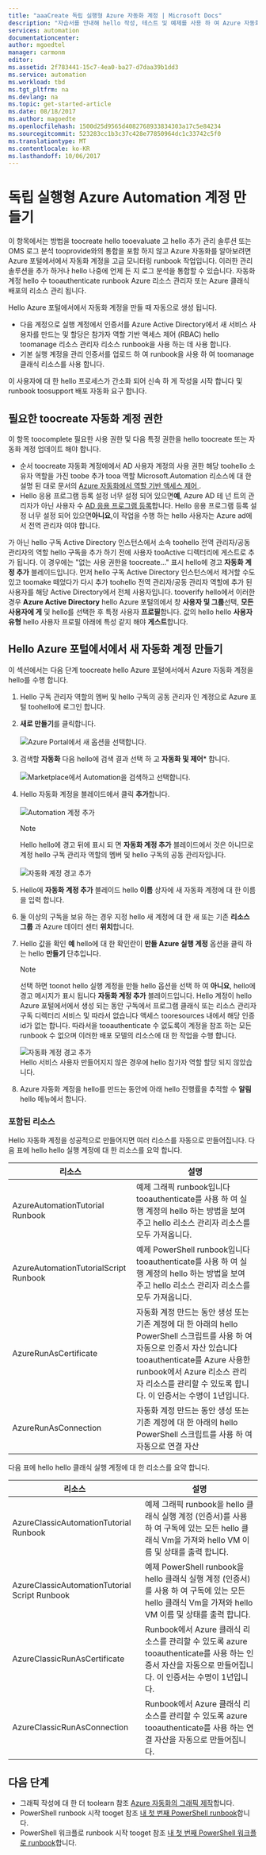 ```yaml
---
title: "aaaCreate 독립 실행형 Azure 자동화 계정 | Microsoft Docs"
description: "자습서를 안내해 hello 작성, 테스트 및 예제를 사용 하 여 Azure 자동화의 보안 주체 인증 합니다."
services: automation
documentationcenter: 
author: mgoedtel
manager: carmonm
editor: 
ms.assetid: 2f783441-15c7-4ea0-ba27-d7daa39b1dd3
ms.service: automation
ms.workload: tbd
ms.tgt_pltfrm: na
ms.devlang: na
ms.topic: get-started-article
ms.date: 08/18/2017
ms.author: magoedte
ms.openlocfilehash: 1500d25d9565d4082768933834303a17c5e84234
ms.sourcegitcommit: 523283cc1b3c37c428e77850964dc1c33742c5f0
ms.translationtype: MT
ms.contentlocale: ko-KR
ms.lasthandoff: 10/06/2017
---
```

# <a name="create-a-standalone-azure-automation-account"></a>독립 실행형 Azure Automation 계정 만들기
이 항목에서는 방법을 toocreate hello tooevaluate 고 hello 추가 관리 솔루션 또는 OMS 로그 분석 tooprovide와의 통합을 포함 하지 않고 Azure 자동화를 알아보려면 Azure 포털에서에서 자동화 계정을 고급 모니터링 runbook 작업입니다.  이러한 관리 솔루션을 추가 하거나 hello 나중에 언제 든 지 로그 분석을 통합할 수 있습니다.  자동화 계정 hello 수 tooauthenticate runbook Azure 리소스 관리자 또는 Azure 클래식 배포의 리소스 관리 됩니다.

Hello Azure 포털에서에서 자동화 계정을 만들 때 자동으로 생성 됩니다.

* 다음 계정으로 실행 계정에서 인증서를 Azure Active Directory에서 새 서비스 사용자를 만드는 및 할당은 참가자 역할 기반 액세스 제어 (RBAC) hello toomanage 리소스 관리자 리소스 runbook을 사용 하는 데 사용 합니다.   
* 기본 실행 계정을 관리 인증서를 업로드 하 여 runbook을 사용 하 여 toomanage 클래식 리소스를 사용 합니다.  

이 사용자에 대 한 hello 프로세스가 간소화 되어 신속 하 게 작성을 시작 합니다 및 runbook toosupport 배포 자동화 요구 합니다.  

## <a name="permissions-required-toocreate-automation-account"></a>필요한 toocreate 자동화 계정 권한
이 항목 toocomplete 필요한 사용 권한 및 다음 특정 권한을 hello toocreate 또는 자동화 계정 업데이트 해야 합니다.   
 
* 순서 toocreate 자동화 계정에에서 AD 사용자 계정의 사용 권한 해당 toohello 소유자 역할을 가진 toobe 추가 tooa 역할 Microsoft.Automation 리소스에 대 한 설명 된 대로 문서의 [Azure 자동화에서 역할 기반 액세스 제어 ](automation-role-based-access-control.md).  
* Hello 응용 프로그램 등록 설정 너무 설정 되어 있으면**예**, Azure AD 테 넌 트의 관리자가 아닌 사용자 수 [AD 응용 프로그램 등록](../azure-resource-manager/resource-group-create-service-principal-portal.md#check-azure-subscription-permissions)합니다.  Hello 응용 프로그램 등록 설정 너무 설정 되어 있으면**아니요**,이 작업을 수행 하는 hello 사용자는 Azure ad에서 전역 관리자 여야 합니다. 

가 아닌 hello 구독 Active Directory 인스턴스에서 소속 toohello 전역 관리자/공동 관리자의 역할 hello 구독을 추가 하기 전에 사용자 tooActive 디렉터리에 게스트로 추가 됩니다. 이 경우에는 "없는 사용 권한을 toocreate..." 표시 hello에 경고 **자동화 계정 추가** 블레이드입니다. 먼저 hello 구독 Active Directory 인스턴스에서 제거할 수도 있고 toomake 떼었다가 다시 추가 toohello 전역 관리자/공동 관리자 역할에 추가 된 사용자를 해당 Active Directory에서 전체 사용자입니다. tooverify hello에서 이러한 경우 **Azure Active Directory** hello Azure 포털의에서 창 **사용자 및 그룹**선택, **모든 사용자에 게** 및 hello를 선택한 후 특정 사용자 **프로필**합니다. 값의 hello hello **사용자 유형** hello 사용자 프로필 아래에 특성 같지 해야 **게스트**합니다.

## <a name="create-a-new-automation-account-from-hello-azure-portal"></a>Hello Azure 포털에서에서 새 자동화 계정 만들기
이 섹션에서는 다음 단계 toocreate hello Azure 포털에서에서 Azure 자동화 계정을 hello를 수행 합니다.    

1. Hello 구독 관리자 역할의 멤버 및 hello 구독의 공동 관리자 인 계정으로 Azure 포털 toohello에 로그인 합니다.
2. **새로 만들기**를 클릭합니다.<br><br> ![Azure Portal에서 새 옵션을 선택합니다.](media/automation-offering-get-started/automation-portal-martketplacestart.png)<br>  
3. 검색할 **자동화** 다음 hello에 검색 결과 선택 하 고 **자동화 및 제어*** 합니다.<br><br> ![Marketplace에서 Automation을 검색하고 선택합니다.](media/automation-create-standalone-account/automation-marketplace-select-create-automationacct.png)<br> 
3. Hello 자동화 계정을 블레이드에서 클릭 **추가**합니다.<br><br>![Automation 계정 추가](media/automation-create-standalone-account/automation-create-automationacct-properties.png)
   
   > [!NOTE]
   > Hello hello에 경고 뒤에 표시 되 면 **자동화 계정 추가** 블레이드에서 것은 아니므로 계정 hello 구독 관리자 역할의 멤버 및 hello 구독의 공동 관리자입니다.<br><br>![자동화 계정 경고 추가](media/automation-create-standalone-account/create-account-without-perms.png)
   > 
   > 
4. Hello에 **자동화 계정 추가** 블레이드 hello **이름** 상자에 새 자동화 계정에 대 한 이름을 입력 합니다.
5. 둘 이상의 구독을 보유 하는 경우 지정 hello 새 계정에 대 한 새 또는 기존 **리소스 그룹** 과 Azure 데이터 센터 **위치**합니다.
6. Hello 값을 확인 **예** hello에 대 한 확인란이 **만들 Azure 실행 계정** 옵션을 클릭 하는 hello **만들기** 단추입니다.  
   
   > [!NOTE]
   > 선택 하면 toonot hello 실행 계정을 만들 hello 옵션을 선택 하 여 **아니요**, hello에 경고 메시지가 표시 됩니다 **자동화 계정 추가** 블레이드입니다.  Hello 계정이 hello Azure 포털에서에서 생성 되는 동안 구독에서 프로그램 클래식 또는 리소스 관리자 구독 디렉터리 서비스 및 따라서 없습니다 액세스 tooresources 내에서 해당 인증 id가 없는 합니다.  따라서을 tooauthenticate 수 없도록이 계정을 참조 하는 모든 runbook 수 없으며 이러한 배포 모델의 리소스에 대 한 작업을 수행 합니다.
   > 
   > ![자동화 계정 경고 추가](media/automation-create-standalone-account/create-account-decline-create-runas-msg.png)<br>
   > Hello 서비스 사용자 만들어지지 않은 경우에 hello 참가자 역할 할당 되지 않았습니다.
   > 

7. Azure 자동화 계정을 hello를 만드는 동안에 아래 hello 진행률을 추적할 수 **알림** hello 메뉴에서 합니다.

### <a name="resources-included"></a>포함된 리소스
Hello 자동화 계정을 성공적으로 만들어지면 여러 리소스를 자동으로 만들어집니다.  다음 표에 hello hello 실행 계정에 대 한 리소스를 요약 합니다.<br>

| 리소스 | 설명 |
| --- | --- |
| AzureAutomationTutorial Runbook |예제 그래픽 runbook입니다 tooauthenticate를 사용 하 여 실행 계정의 hello 하는 방법을 보여 주고 hello 리소스 관리자 리소스를 모두 가져옵니다. |
| AzureAutomationTutorialScript Runbook |예제 PowerShell runbook입니다 tooauthenticate를 사용 하 여 실행 계정의 hello 하는 방법을 보여 주고 hello 리소스 관리자 리소스를 모두 가져옵니다. |
| AzureRunAsCertificate |자동화 계정 만드는 동안 생성 또는 기존 계정에 대 한 아래의 hello PowerShell 스크립트를 사용 하 여 자동으로 인증서 자산  있습니다 tooauthenticate를 Azure 사용한 runbook에서 Azure 리소스 관리자 리소스를 관리할 수 있도록 합니다.  이 인증서는 수명이 1년입니다. |
| AzureRunAsConnection |자동화 계정 만드는 동안 생성 또는 기존 계정에 대 한 아래의 hello PowerShell 스크립트를 사용 하 여 자동으로 연결 자산 |

다음 표에 hello hello 클래식 실행 계정에 대 한 리소스를 요약 합니다.<br>

| 리소스 | 설명 |
| --- | --- |
| AzureClassicAutomationTutorial Runbook |예제 그래픽 runbook을 hello 클래식 실행 계정 (인증서)를 사용 하 여 구독에 있는 모든 hello 클래식 Vm을 가져와 hello VM 이름 및 상태를 출력 합니다. |
| AzureClassicAutomationTutorial Script Runbook |예제 PowerShell runbook을 hello 클래식 실행 계정 (인증서)를 사용 하 여 구독에 있는 모든 hello 클래식 Vm을 가져와 hello VM 이름 및 상태를 출력 합니다. |
| AzureClassicRunAsCertificate |Runbook에서 Azure 클래식 리소스를 관리할 수 있도록 azure tooauthenticate를 사용 하는 인증서 자산을 자동으로 만들어집니다.  이 인증서는 수명이 1년입니다. |
| AzureClassicRunAsConnection |Runbook에서 Azure 클래식 리소스를 관리할 수 있도록 azure tooauthenticate를 사용 하는 연결 자산을 자동으로 만들어집니다. |


## <a name="next-steps"></a>다음 단계
* 그래픽 작성에 대 한 더 toolearn 참조 [Azure 자동화의 그래픽 제작](automation-graphical-authoring-intro.md)합니다.
* PowerShell runbook 시작 tooget 참조 [내 첫 번째 PowerShell runbook](automation-first-runbook-textual-powershell.md)합니다.
* PowerShell 워크플로 runbook 시작 tooget 참조 [내 첫 번째 PowerShell 워크플로 runbook](automation-first-runbook-textual.md)합니다.
